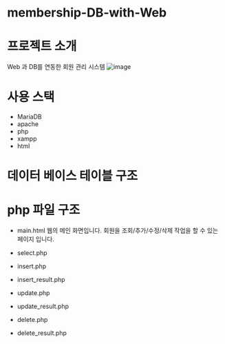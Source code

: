# membership-DB-with-Web


# 프로젝트 소개
Web 과 DB를 연동한 회원 관리 시스템
![image](https://github.com/hackkw/membership-DB-with-Web/assets/110829185/b4df9698-a527-4cd6-a931-2f71918b64ce)


# 사용 스택
- MariaDB
- apache
- php
- xampp
- html

# 데이터 베이스 테이블 구조



# php 파일 구조
- main.html
  웹의 메인 화면입니다.
  회원을 조회/추가/수정/삭제 작업을 할 수 있는 페이지 입니다.

- select.php

- insert.php

- insert_result.php

- update.php

- update_result.php

- delete.php

- delete_result.php
